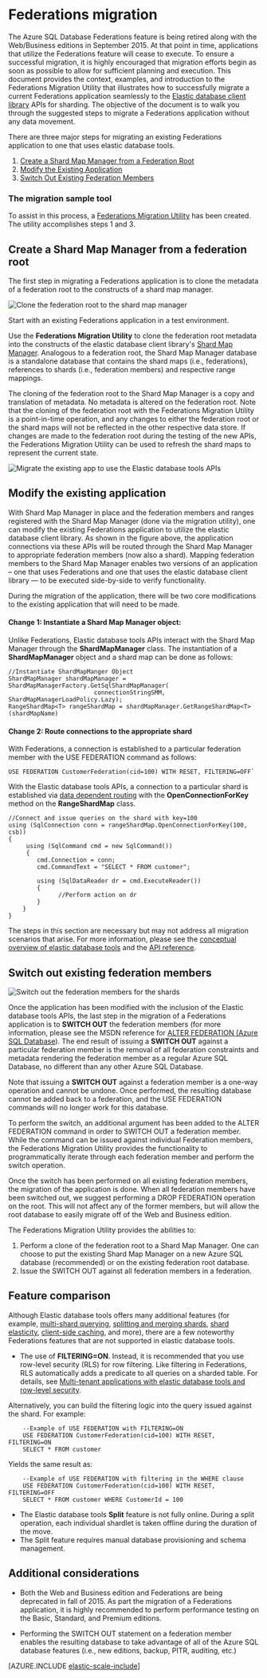 <properties 
    pageTitle="Federations migration" 
    description="Outlines the steps to migrate an existing app built with Federations feature to the elastic database model." 
    services="sql-database" 
    documentationCenter="" 
    manager="jeffreyg" 
    authors="sidneyh" 
    editor=""/>

<tags 
    ms.service="sql-database" 
    ms.workload="sql-database" 
    ms.tgt_pltfrm="na" 
    ms.devlang="na" 
    ms.topic="article" 
    ms.date="05/21/2015" 
    ms.author="sidneyh"/>

# Federations migration 

The Azure SQL Database Federations feature is being retired along with the Web/Business editions in September 2015. At that point in time, applications that utilize the Federations feature will cease to execute. To ensure a successful migration, it is highly encouraged that migration efforts begin as soon as possible to allow for sufficient planning and execution. This document provides the context, examples, and introduction to the Federations Migration Utility that illustrates how to successfully migrate a current Federations application seamlessly to the [Elastic database client library](http://go.microsoft.com/?linkid=9862592) APIs for sharding. The objective of the document is to walk you through the suggested steps to migrate a Federations application without any data movement.

There are three major steps for migrating an existing Federations application to one that uses elastic database tools.

1. [Create a Shard Map Manager from a Federation Root](#create-a-shard-map-manager-from-a-federation-root) 
2. [Modify the Existing Application](#modify-the-existing-application)
3. [Switch Out Existing Federation Members](#switch-out-existing-federation-members)
    

### The migration sample tool
To assist in this process, a [Federations Migration Utility](http://go.microsoft.com/?linkid=9862613) has been created. The utility accomplishes steps 1 and 3. 

## Create a Shard Map Manager from a federation root
The first step in migrating a Federations application is to clone the metadata of a federation root to the constructs of a shard map manager. 

![Clone the federation root to the shard map manager][1]
 
Start with an existing Federations application in a test environment.
 
Use the **Federations Migration Utility** to clone the federation root metadata into the constructs of the elastic database client library's [Shard Map Manager](http://go.microsoft.com/?linkid=9862595). Analogous to a federation root, the Shard Map Manager database is a standalone database that contains the shard maps (i.e., federations), references to shards (i.e., federation members) and respective range mappings. 

The cloning of the federation root to the Shard Map Manager is a copy and translation of metadata. No metadata is altered on the federation root. Note that the cloning of the federation root with the Federations Migration Utility is a point-in-time operation, and any changes to either the federation root or the shard maps will not be reflected in the other respective data store. If changes are made to the federation root during the testing of the new APIs, the Federations Migration Utility can be used to refresh the shard maps to represent the current state. 

![Migrate the existing app to use the Elastic database tools APIs][2]

## Modify the existing application 

With Shard Map Manager in place and the federation members and ranges registered with the Shard Map Manager (done via the migration utility), one can modify the existing Federations application to utilize the elastic database client library. As shown in the figure above, the application connections via these APIs will be routed through the Shard Map Manager to appropriate federation members (now also a shard). Mapping federation members to the Shard Map Manager enables two versions of an application – one that uses Federations and one that uses the elastic database client library — to be executed side-by-side to verify functionality.   

During the migration of the application, there will be two core modifications to the existing application that will need to be made.


#### Change 1: Instantiate a Shard Map Manager object: 

Unlike Federations, Elastic database tools APIs interact with the Shard Map Manager through the **ShardMapManager** class. The instantiation of a **ShardMapManager** object and a shard map can be done as follows:
     
    //Instantiate ShardMapManger Object 
    ShardMapManager shardMapManager = ShardMapManagerFactory.GetSqlShardMapManager(
                            connectionStringSMM, ShardMapManagerLoadPolicy.Lazy); 
    RangeShardMap<T> rangeShardMap = shardMapManager.GetRangeShardMap<T>(shardMapName) 
    
#### Change 2: Route connections to the appropriate shard 

With Federations, a connection is established to a particular federation member with the USE FEDERATION command as follows:  

    USE FEDERATION CustomerFederation(cid=100) WITH RESET, FILTERING=OFF`

With the Elastic database tools APIs, a connection to a particular shard is established via [data dependent routing](sql-database-elastic-scale-data-dependent-routing.md) with the  **OpenConnectionForKey** method on the **RangeShardMap** class. 

    //Connect and issue queries on the shard with key=100 
    using (SqlConnection conn = rangeShardMap.OpenConnectionForKey(100, csb))  
    { 
         using (SqlCommand cmd = new SqlCommand()) 
         { 
            cmd.Connection = conn; 
            cmd.CommandText = "SELECT * FROM customer";
     
            using (SqlDataReader dr = cmd.ExecuteReader()) 
            { 
                  //Perform action on dr 
            } 
        } 
    }

The steps in this section are necessary but may not address all migration scenarios that arise. For more information, please see the [conceptual overview of elastic database tools](sql-database-elastic-scale-introduction.md) and the [API reference](http://go.microsoft.com/?linkid=9862604).

## Switch out existing federation members 

![Switch out the federation members for the shards][3]

Once the application has been modified with the inclusion of the Elastic database tools APIs, the last step in the migration of a Federations application is to **SWITCH OUT** the federation members (for more information, please see the MSDN reference for [ALTER FEDERATION (Azure SQL Database](http://msdn.microsoft.com/library/dn269988(v=sql.120).aspx)). The end result of issuing a **SWITCH OUT** against a particular federation member is the removal of all federation constraints and metadata rendering the federation member as a regular Azure SQL Database, no different than any other Azure SQL Database.  

Note that issuing a **SWITCH OUT** against a federation member is a one-way operation and cannot be undone. Once performed, the resulting database cannot be added back to a federation, and the USE FEDERATION commands will no longer work for this database. 

To perform the switch, an additional argument has been added to the ALTER FEDERATION command in order to SWITCH OUT a federation member.  While the command can be issued against individual Federation members, the Federations Migration Utility provides the functionality to programmatically iterate through each federation member and perform the switch operation. 

Once the switch has been performed on all existing federation members, the migration of the application is done. When all federation members have been switched out, we suggest performing a DROP FEDERATION operation on the root.  This will not affect any of the former members, but will allow the root database to easily migrate off of the Web and Business edition.
  
The Federations Migration Utility provides the abilities to: 

1.    Perform a clone of the federation root to a Shard Map Manager.  One can choose to put the existing Shard Map Manager on a new Azure SQL database (recommended) or on the existing federation root database.
2.    Issue the SWITCH OUT against all federation members in a federation.


## Feature comparison

Although Elastic database tools offers many additional features (for example, [multi-shard querying](sql-database-elastic-scale-multishard-querying.md), [splitting and merging shards](sql-database-elastic-scale-overview-split-and-merge.md), [shard elasticity](sql-database-elastic-scale-elasticity.md), [client-side caching](sql-database-elastic-scale-shard-map-management.md), and more), there are a few noteworthy Federations features that are not supported in elastic database tools.
  
- The use of **FILTERING=ON**. Instead, it is recommended that you use row-level security (RLS) for row filtering. Like filtering in Federations, RLS automatically adds a predicate to all queries on a sharded table. For details, see [Multi-tenant applications with elastic database tools and row-level security](sql-database-elastic-tools-multi-tenant-row-level-security.md). 
 
 Alternatively, you can build the filtering logic into the query issued against the shard. For example: 

        --Example of USE FEDERATION with FILTERING=ON
        USE FEDERATION CustomerFederation(cid=100) WITH RESET, FILTERING=ON 
        SELECT * FROM customer

 Yields the same result as:

        --Example of USE FEDERATION with filtering in the WHERE clause 
        USE FEDERATION CustomerFederation(cid=100) WITH RESET, FILTERING=OFF 
        SELECT * FROM customer WHERE CustomerId = 100 

- The Elastic database tools **Split** feature is not fully online. During a split operation, each individual shardlet is taken offline during the duration of the move.
- The Split feature requires manual database provisioning and schema management.

## Additional considerations

* Both the Web and Business edition and Federations are being deprecated in fall of 2015.  As part the migration of a Federations application, it is highly recommended to perform performance testing on the Basic, Standard, and Premium editions. 

* Performing the SWITCH OUT statement on a federation member enables the resulting database to take advantage of all of the Azure SQL database features (i.e., new editions, backup, PITR, auditing, etc.) 

[AZURE.INCLUDE [elastic-scale-include](../includes/elastic-scale-include.md)]

<!--Anchors-->
[Create Shard Map Manager from a Federation Root]:#create-shard-map-manager
[Modify the Existing Application]:#Modify-the-Existing-Application
[Switch Out Existing Federation Members]:#Switch-Out-Existing-Federation-Members


<!--Image references-->
[1]: ./media/sql-database-elastic-scale-federation-migration/migrate-1.png
[2]: ./media/sql-database-elastic-scale-federation-migration/migrate-2.png
[3]: ./media/sql-database-elastic-scale-federation-migration/migrate-3.png
